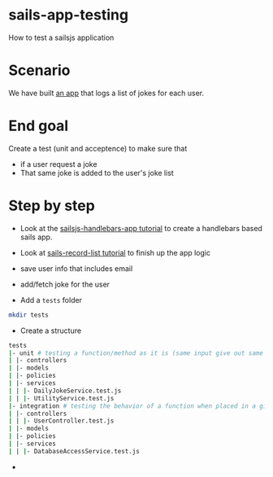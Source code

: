 # sails-app-testing
How to test a sailsjs application

# Scenario
We have built [an app](https://github.com/nshimiye/sails-record-list) that logs a list of jokes for each user.

# End goal
Create a test (unit and acceptence) to make sure that 
* if a user request a joke
* That same joke is added to the user's joke list

# Step by step

* Look at the [sailsjs-handlebars-app tutorial](https://github.com/nshimiye/sailsjs-handlebars-app) to create a handlebars based sails app.

* Look at [sails-record-list tutorial](https://github.com/nshimiye/sails-record-list) to finish up the app logic
 * save user info that includes email
 * add/fetch joke for the user

* Add a `tests` folder
```sh
mkdir tests
```

* Create a structure
```sh
tests
|- unit # testing a function/method as it is (same input give out same output)
| |- controllers
| |- models
| |- policies
| |- services
| | |- DailyJokeService.test.js
| | |- UtilityService.test.js
|- integration # testing the behavior of a function when placed in a given environment (ex: action handler defined in the controller)
| |- controllers
| | |- UserController.test.js
| |- models
| |- policies
| |- services
| | |- DatabaseAccessService.test.js
```

*